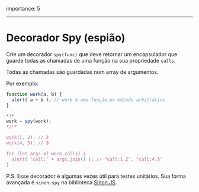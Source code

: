 importance: 5

---

# Decorador Spy (espião)

Crie um decorador `spy(func)` que deve retornar um encapsulador que guarde todas as chamadas de uma função na sua propriedade `calls`.

Todas as chamadas são guardadas num array de argumentos.

Por exemplo:

```js
function work(a, b) {
  alert( a + b ); // work é uma função ou método arbitrários
}

*!*
work = spy(work);
*/!*

work(1, 2); // 3
work(4, 5); // 9

for (let args of work.calls) {
  alert( 'call:' + args.join() ); // "call:1,2", "call:4,5"
}
```

P.S. Esse decorador é algumas vezes útil para testes unitários. Sua forma avançada é `sinon.spy` na biblioteca [Sinon.JS](http://sinonjs.org).
